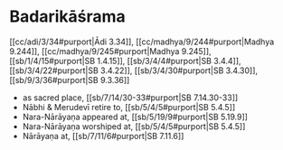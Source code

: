 # Badarikāśrama

[[cc/adi/3/34#purport|Ādi 3.34]], [[cc/madhya/9/244#purport|Madhya 9.244]], [[cc/madhya/9/245#purport|Madhya 9.245]], [[sb/1/4/15#purport|SB 1.4.15]], [[sb/3/4/4#purport|SB 3.4.4]], [[sb/3/4/22#purport|SB 3.4.22]], [[sb/3/4/30#purport|SB 3.4.30]], [[sb/9/3/36#purport|SB 9.3.36]]

* as sacred place, [[sb/7/14/30-33#purport|SB 7.14.30-33]]
* Nābhi & Merudevī retire to, [[sb/5/4/5#purport|SB 5.4.5]]
* Nara-Nārāyaṇa appeared at, [[sb/5/19/9#purport|SB 5.19.9]]
* Nara-Nārāyaṇa worshiped at, [[sb/5/4/5#purport|SB 5.4.5]]
* Nārāyaṇa at, [[sb/7/11/6#purport|SB 7.11.6]]
